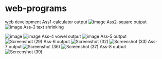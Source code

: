 # web-programs
web development 
Ass1-calculator output
![image](https://github.com/saniyakagadgar/web-programs/assets/136829991/40869bd0-8d7f-4349-8ecb-6319ebf663e3)
Ass2-square output
![image](https://github.com/saniyakagadgar/web-programs/assets/136829991/d8ae33aa-3181-4f88-b1a7-4e2e473d4e53)
Ass-3 text shrinking

![image](https://github.com/saniyakagadgar/web-programs/assets/136829991/d9e0c2e7-770d-4ac1-9f6b-e5ae52ec2c5d)
![image](https://github.com/saniyakagadgar/web-programs/assets/136829991/80caab31-1ad0-4e55-be84-369eac3045ed)
Ass-4 vowel output
![image](https://github.com/saniyakagadgar/web-programs/assets/136829991/8de38313-0765-420c-a4c1-a36db331ec98)
Ass-5 output
![Screenshot (29)](https://github.com/saniyakagadgar/web-programs/assets/136829991/fd9ab2a1-baf2-4f47-bc40-e3b166bcc2f7)
Ass-6 output
![Screenshot (32)](https://github.com/saniyakagadgar/web-programs/assets/136829991/6e9ba673-a652-4592-ab77-8d06b6896336)
![Screenshot (33)](https://github.com/saniyakagadgar/web-programs/assets/136829991/823aea8a-6db6-4428-b6f9-5869e16acdf8)
Ass-7 output
![Screenshot (36)](https://github.com/saniyakagadgar/web-programs/assets/136829991/7b43816b-64ca-47bb-b9c2-e78768c0211a)
![Screenshot (37)](https://github.com/saniyakagadgar/web-programs/assets/136829991/415db582-79ed-4d91-b50b-5145023f1fc0)
Ass-8 output
![Screenshot (39)](https://github.com/saniyakagadgar/web-programs/assets/136829991/05061076-0ba9-4ba5-b9e6-caccf2bc3ae2)
